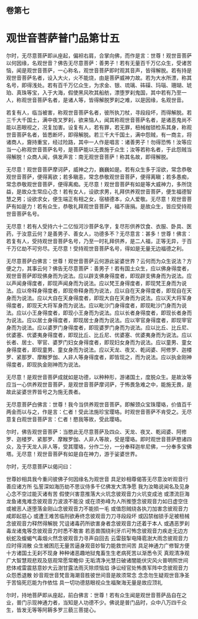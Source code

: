 <hgroup>
  <h2>卷第七</h2>
  <h1>观世音菩萨普门品第廿五</h1>
</hgroup>
<p>
  尔时，无尽意菩萨即从座起，偏袒右肩，合掌向佛，而作是言：世尊！观世音菩萨以何因缘，名观世音？佛告无尽意菩萨：善男子！若有无量百千万亿众生，受诸苦恼，闻是观世音菩萨，一心称名，观世音菩萨即时观其音声，皆得解脱。若有持是观世音菩萨名者，设入大火，火不能烧，由是菩萨威神力故。若为大水所漂，称其名号，即得浅处。若有百千万亿众生，为求金、银、琉璃、砗磲、玛瑙、珊瑚、琥珀、真珠等宝，入于大海，假使黑风吹其船舫，漂堕罗刹鬼国，其中若有乃至一人，称观世音菩萨名者，是诸人等，皆得解脱罗刹之难，以是因缘，名观世音。
</p>
<p>
  若复有人，临当被害，称观世音菩萨名者，彼所执刀杖，寻段段坏，而得解脱。若三千大千国土，满中夜叉罗刹，欲来恼人，闻其称观世音菩萨名者，是诸恶鬼尚不能以恶眼视之，况复加害。设复有人，若有罪，若无罪，杻械枷锁检系其身，称观世音菩萨名者，皆悉断坏，即得解脱。若三千大千国土，满中怨贼，有一商主，将诸商人，齎持重宝，经过险路，其中一人作是唱言：诸善男子！勿得恐怖！汝等应当一心称观世音菩萨名号，是菩萨能以无畏施于众生；汝等若称名者，于此怨贼当得解脱！众商人闻，俱发声言：南无观世音菩萨！称其名故，即得解脱。
</p>
<p>
  无尽意！观世音菩萨摩诃萨，威神之力，巍巍如是。若有众生多于淫欲，常念恭敬观世音菩萨，便得离欲；若多瞋恚，常念恭敬观世音菩萨，便得离瞋；若多愚痴，常念恭敬观世音菩萨，便得离痴。无尽意！观世音菩萨有如是等大威神力，多所饶益，是故众生常应心念！若有女人，设欲求男，礼拜供养观世音菩萨，便生福德智慧之男；设欲求女，便生端正有相之女，宿植德本，众人爱敬。无尽意！观世音菩萨有如是力！若有众生，恭敬礼拜观世音菩萨，福不唐捐。是故众生，皆应受持观世音菩萨名号。
</p>
<p>
  无尽意！若有人受持六十二亿恒河沙菩萨名字，复尽形供养饮食、衣服、卧具、医药，于汝意云何？是善男子、善女人，功德多不？无尽意言：甚多！世尊！佛言：若复有人，受持观世音菩萨名号，乃至一时礼拜供养，是二人福，正等无异，于百千万亿劫不可穷尽。无尽意！受持观世音菩萨名号，得如是无量无边福德之利。
</p>
<p>
  无尽意菩萨白佛言：世尊！观世音菩萨云何游此娑婆世界？云何而为众生说法？方便之力，其事云何？佛告无尽意菩萨：善男子！若有国土众生，应以佛身得度者，观世音菩萨即现佛身而为说法。应以辟支佛身得度者，即现辟支佛身而为说法。应以声闻身得度者，即现声闻身而为说法。应以梵王身得度者，即现梵王身而为说法。应以帝释身得度者，即现帝释身而为说法，应以自在天身得度者，即现自在天身而为说法。应以大自在天身得度者，即现大自在天身而为说法。应以天大将军身得度者，即现天大将军身而为说法。应以毗沙门身得度者，即现毗沙门身而为说法。应以小王身得度者，即现小王身而为说法。应以长者身得度者，即现长者身而为说法。应以居士身得度者，即现居士身而为说法。应以宰官身得度者，即现宰官身而为说法。应以婆罗门身得度者，即现婆罗门身而为说法。应以比丘、比丘尼、优婆塞、优婆夷身得度者，即现比丘、比丘尼、优婆塞、优婆夷身而为说法。应以长者、居士、宰官、婆罗门妇女身得度者，即现妇女身而为说法。应以童男、童女身得度者，即现童男、童女身而为说法。应以天龙、夜叉、乾闼婆、阿修罗、迦楼罗、紧那罗、摩睺罗伽、人非人等身得度者，即皆现之，而为说法。应以执金刚神得度者，即现执金刚神而为说法。
</p>
<p>
  无尽意！是观世音菩萨成就如是功德，以种种形，游诸国土，度脱众生。是故汝等应当一心供养观世音菩萨，是观世音菩萨摩诃萨，于怖畏急难之中，能施无畏，是故此娑婆世界皆号之为施无畏者。
</p>
<p>
  无尽意菩萨白佛言：世尊！我今当供养观世音菩萨。即解颈众宝珠璎珞，价值百千两金而以与之，作是言：仁者！受此法施珍宝璎珞。时观世音菩萨不肯受之。无尽意复白观世音菩萨言：仁者！愍我等故，受此璎珞。
</p>
<p>
  尔时，佛告观世音菩萨：当愍此无尽意菩萨及四众、天龙、夜叉、乾闼婆、阿修罗、迦楼罗、紧那罗、摩睺罗伽、人非人等故，受是璎珞。即时观世音菩萨愍诸四众，及于天龙人非人等，受其璎珞，分作二分，一分奉释迦牟尼佛，一分奉多宝佛塔。无尽意！观世音菩萨有如是自在神力，游于娑婆世界。
</p>
<p>
  尔时，无尽意菩萨以偈问曰：
</p>
<div class="commentary">
  <span>世尊妙相具</span
  ><span>我今重问彼</span
  ><span>佛子何因缘</span
  ><span>名为观世音</span>
  <span>具足妙相尊</span
  ><span>偈答无尽意</span
  ><span>汝听观音行</span
  ><span>善应诸方所</span>
  <span>弘誓深如海</span
  ><span>历劫不思议</span
  ><span>侍多千亿佛</span
  ><span>发大清净愿</span>
  <span>我为汝略说</span
  ><span>闻名及见身</span
  ><span>心念不空过</span
  ><span>能灭诸有苦</span>
  <span>假使兴害意</span
  ><span>推落大火坑</span
  ><span>念彼观音力</span
  ><span>火坑变成池</span>
  <span>或漂流巨海</span
  ><span>龙鱼诸鬼难</span
  ><span>念彼观音力</span
  ><span>波浪不能没</span>
  <span>或在须弥峰</span
  ><span>为人所推堕</span
  ><span>念彼观音力</span
  ><span>如日虚空住</span>
  <span>或被恶人逐</span
  ><span>堕落金刚山</span
  ><span>念彼观音力</span
  ><span>不能损一毛</span>
  <span>或值怨贼绕</span
  ><span>各执刀加害</span
  ><span>念彼观音力</span
  ><span>咸即起慈心</span>
  <span>或遭王难苦</span
  ><span>临刑欲寿终</span
  ><span>念彼观音力</span
  ><span>刀寻段段坏</span>
  <span>或囚禁枷锁</span
  ><span>手足被杻械</span
  ><span>念彼观音力</span
  ><span>释然得解脱</span>
  <span>咒诅诸毒药</span
  ><span>所欲害身者</span
  ><span>念彼观音力</span
  ><span>还着于本人</span>
  <span>或遇恶罗刹</span
  ><span>毒龙诸鬼等</span
  ><span>念彼观音力</span
  ><span>时悉不敢害</span>
  <span>若恶兽围绕</span
  ><span>利牙爪可怖</span
  ><span>念彼观音力</span
  ><span>疾走无边方</span>
  <span>蚖蛇及蝮蝎</span
  ><span>气毒烟火然</span
  ><span>念彼观音力</span
  ><span>寻声自回去</span>
  <span>云雷鼓掣电</span
  ><span>降雹澍大雨</span
  ><span>念彼观音力</span
  ><span>应时得消散</span>
  <span>众生被困厄</span
  ><span>无量苦逼身</span
  ><span>观音妙智力</span
  ><span>能救世间苦</span>
  <span>具足神通力</span
  ><span>广修智方便</span
  ><span>十方诸国土</span
  ><span>无刹不现身</span>
  <span>种种诸恶趣</span
  ><span>地狱鬼畜生</span
  ><span>生老病死苦</span
  ><span>以渐悉令灭</span>
  <span>真观清净观</span
  ><span>广大智慧观</span
  ><span>悲观及慈观</span
  ><span>常愿常瞻仰</span>
  <span>无垢清净光</span
  ><span>慧日破诸闇</span
  ><span>能伏灾风火</span
  ><span>普明照世间</span>
  <span>悲体戒雷震</span
  ><span>慈意妙大云</span
  ><span>澍甘露法雨</span
  ><span>灭除烦恼焰</span>
  <span>诤讼经官处</span
  ><span>怖畏军阵中</span
  ><span>念彼观音力</span
  ><span>众怨悉退散</span>
  <span>妙音观世音</span
  ><span>梵音海潮音</span
  ><span>胜彼世间音</span
  ><span>是故须常念</span>
  <span>念念勿生疑</span
  ><span>观世音净圣</span
  ><span>于苦恼死厄</span
  ><span>能为作依怙</span>
  <span>具一切功德</span
  ><span>慈眼视众生</span
  ><span>福聚海无量</span
  ><span>是故应顶礼</span>
</div>
<p>
  尔时，持地菩萨即从座起，前白佛言：世尊！若有众生闻是观世音菩萨品自在之业，普门示现神通力者，当知是人功德不少。佛说是普门品时，众中八万四千众生，皆发无等等阿耨多罗三藐三菩提心。
</p>
